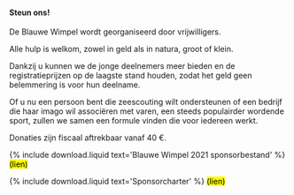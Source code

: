 #### Steun ons!

De Blauwe Wimpel wordt georganiseerd door vrijwilligers.

Alle hulp is welkom, zowel in geld als in natura, groot of klein.

Dankzij u kunnen we de jonge deelnemers meer bieden en de registratieprijzen op de laagste stand houden,
zodat het geld geen belemmering is voor hun deelname.

Of u nu een persoon bent die zeescouting wilt ondersteunen of een bedrijf die haar imago wil associëren met varen,
een steeds populairder wordende sport, zullen we samen een formule vinden die voor iedereen werkt.

Donaties zijn fiscaal aftrekbaar vanaf 40 €.

{% include download.liquid text='Blauwe Wimpel 2021 sponsorbestand' %} <mark>(lien)</mark>  

{% include download.liquid text='Sponsorcharter' %} <mark>(lien)</mark>
